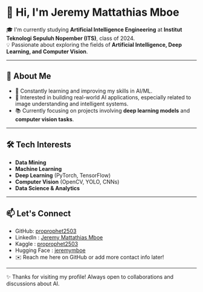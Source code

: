 # 👋 Hi, I'm Jeremy Mattathias Mboe  

🎓 I'm currently studying **Artificial Intelligence Engineering** at **Institut Teknologi Sepuluh Nopember (ITS)**, class of 2024.  
💡 Passionate about exploring the fields of **Artificial Intelligence, Deep Learning, and Computer Vision**.  

---

## 🔎 About Me
- 🌱 Constantly learning and improving my skills in AI/ML.  
- 🤖 Interested in building real-world AI applications, especially related to image understanding and intelligent systems.  
- 📚 Currently focusing on projects involving **deep learning models** and **computer vision tasks**.  

---

## 🛠️ Tech Interests
- **Data Mining**
- **Machine Learning**  
- **Deep Learning** (PyTorch, TensorFlow)  
- **Computer Vision** (OpenCV, YOLO, CNNs)  
- **Data Science & Analytics**  

---

## 📫 Let's Connect
-  GitHub: [proprophet2503](https://github.com/proprophet2503)
-  LinkedIn : [Jeremy Mattathias Mboe](www.linkedin.com/in/jeremy-mattathias-mboe-68776320b)
-  Kaggle : [proprophet2503](https://www.kaggle.com/jeremymattathiasmboe)
- Hugging Face : [jeremymboe](https://huggingface.co/jeremymboe)
- ✉️ Reach me here on GitHub or add more contact info later!  

---

✨ Thanks for visiting my profile! Always open to collaborations and discussions about AI.
